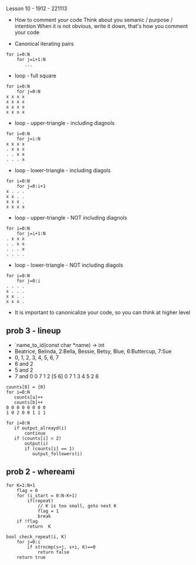 Lesson 10 - 1912 - 221113

* How to comment your code
  Think about you semanic / purpose / intention 
  When it is not obvious, write it down, that's how you comment your code
  
* Canonical iterating pairs
```
for i=0:N
    for j=i+1:N
       ...
```

* loop - full square
```
for i=0:N
    for j=0:N
x x x x 
x x x x
x x x x
x x x x
```

* loop - upper-triangle - including diagnols 
```
for i=0:N
    for j=i:N
x x x x 
. x x x
. . x x
. . . x
```

* loop - lower-triangle - including diagols
```
for i=0:N
    for j=0:i+1
x . . . 
x x . .
x x x .
x x x x
```


* loop - upper-triangle - NOT including diagnols 
```
for i=0:N
    for j=i+1:N
. x x x 
. . x x
. . . x
. . . .
```

* loop - lower-triangle - NOT including diagols
```
for i=0:N
    for j=0:i
. . . . 
x . . .
x x . .
x x x .
```

* It is important to canonicalize your code, so you can think at higher level


## prob 3 - lineup

* `name_to_id(const char *name) -> int
* Beatrice, Belinda, 2:Bella, Bessie, Betsy, Blue, 6:Buttercup, 7:Sue
* 0, 1, 2, 3, 4, 5, 6, 7
* 6 and 2
* 5 and 2
* 7 and 0
0 7 1 2 [5 6]
0 7 1 3 4 5 2 6 

```
counts[8] = {0}
for i=0:N
   counts[a]++
   counts[b]++
0 0 0 0 0 0 0 0 
1 0 2 0 0 1 1 1

for i=0:N
   if output_alreayd(i) 
       continue
   if (counts[i] < 2)
       output(i)
       if (counts[i] == 1)
          output_followers(i)
```

## prob 2 - whereami
```
for K=1:N+1
    flag = 0
    for (i_start = 0:N-K+1)
        if(repeat)
            // K is too small, goto next K
            flag = 1
            break
    if !flag
        return  K

bool check_repeat(i, K)
    for j=0:i
        if strncmp(s+j, s+i, K)==0
            return false
    return true        
```    
